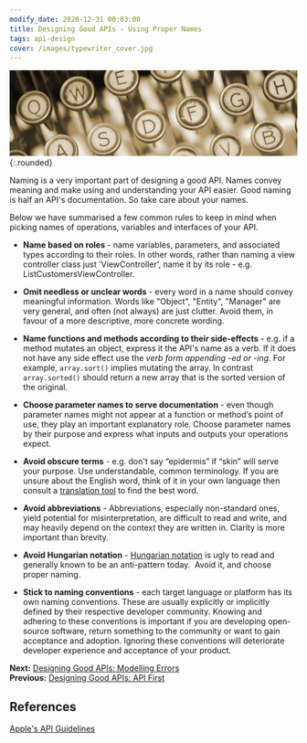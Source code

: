 ```yaml
---
modify_date: 2020-12-31 00:03:00
title: Designing Good APIs - Using Proper Names
tags: api-design
cover: /images/typewriter_cover.jpg
---
```


![Image](/images/typewriter.jpg){:.rounded}

Naming is a very important part of designing a good API. Names convey meaning and make using and understanding your API easier. Good naming is half an API's documentation. So take care about your names.

<!--more-->

Below we have summarised a few common rules to keep in mind when picking names of operations, variables and interfaces of your API.

* **Name based on roles** - name variables, parameters, and associated types  according to their roles. In other words, rather than naming a view controller class just 'ViewController', name it by its role - e.g. ListCustomersViewController.

* **Omit needless or unclear words** - every word in a name should convey meaningful information.  Words like "Object", "Entity", "Manager" are very general, and often (not always) are just clutter.  Avoid them, in favour of a more descriptive, more concrete wording.

* **Name functions and methods according to their side-effects** - e.g. if a method mutates an object, express it the API's name as a verb. If it does not have any side effect use the _verb form appending -ed or -ing_. 
For example, `array.sort()` implies mutating the array. In contrast `array.sorted()` should return a new array that is the sorted version of the original.

* **Choose parameter names to serve documentation** - even though parameter names might not appear at a function or method’s point of use, they play an important explanatory role. Choose parameter names by their purpose and express what inputs and outputs your operations expect.

* **Avoid obscure terms** - e.g. don't say “epidermis” if “skin” will serve your purpose. Use understandable, common terminology. If you are unsure about the English word, think of it in your own language then consult a [translation tool](http://dict.leo.org/) to find the best word.

* **Avoid abbreviations** - Abbreviations, especially non-standard ones, yield potential for misinterpretation, are difficult to read and write, and may heavily depend on the context they are written in. Clarity is more important than brevity. 

* **Avoid Hungarian notation** - [Hungarian notation](https://en.wikipedia.org/wiki/Hungarian_notation) is ugly to read and generally known to be an anti-pattern today.  Avoid it, and choose proper naming.

* **Stick to naming conventions** - each target language or platform has its own naming conventions. These are usually explicitly or implicitly defined by their respective developer community. Knowing and adhering to these conventions is important if you are developing open-source software, return something to the community or want to gain acceptance and adoption. Ignoring these conventions will deteriorate developer experience and acceptance of your product.

**Next:** [Designing Good APIs: Modelling Errors](./designing-good-apis--modelling-errors.md)  
**Previous:** [Designing Good APIs: API First](./designing-good-apis--api-first.md)
## References
[Apple's API Guidelines](https://swift.org/documentation/api-design-guidelines/)